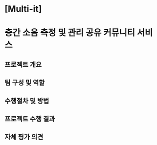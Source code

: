 <h1>[Multi-it]<h1><p></p>
층간 소음 측정 및 관리 공유 커뮤니티 서비스

<h2>프로젝트 개요</h2>

<h2>팀 구성 및 역할</h2>

<h2>수행절차 및 방법</h2>

<h2>프로젝트 수행 결과</h2>

<h2>자체 평가 의견</h2>






















